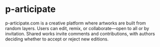# p-articipate
p-articipate.com is a creative platform where artworks are built from random layers. Users can edit, remix, or collaborate—open to all or by invitation. Shared works invite comments and contributions, with authors deciding whether to accept or reject new editions.
